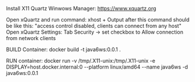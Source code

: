 Install X11 Quartz Winwows Manager:
https://www.xquartz.org

Open xQuartz and run command:
xhost + 
Output after this command should be like this:
"access control disabled, clients can connect from any host"
Open xQuartz Settings:
Tab Security -> set checkbox to Allow connection from network clients 

BUILD Container:
docker build -t java6ws:0.0.1 .

RUN container:
docker run -v /tmp/.X11-unix:/tmp/.X11-unix -e DISPLAY=host.docker.internal:0 --platform linux/amd64 --name java6ws -d java6ws:0.0.1


